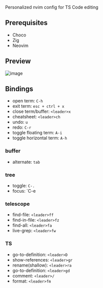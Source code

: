 Personalized nvim config for TS Code editing


## Prerequisites
- Choco
- Zig
- Neovim

## Preview

![image](https://github.com/GustavEikaas/nvim-config/assets/46537983/d0ee4e05-8ba1-43f7-8da3-e43a8c7c3e12)

## Bindings

- open term: `C-h`
- exit term: `esc + ctrl + x`
- close term/buffer: `<leader>x`
- cheatsheet: `<leader>ch`
- undo: `u` 
- redo: `C-r`
- toggle floating term: `A-i`
- toggle horizontal term: `A-h`

### buffer

- alternate: `tab` 

### tree

- toggle: `C-.`
- focus: `C-e

### telescope

- find-file: `<leader>ff`
- find-in-file: `<leader>fz`
- find-all: `<leader>fa`
- live-grep: `<leader>fw`

### TS 

- go-to-definition: `<leader>D`
- show-references:  `<leader>gr`
- rename(shallow): `<leader>ra`
- go-to-definition: `<leader>gd`
- comment: `<leader>/`
- format: `<leader>fm`


